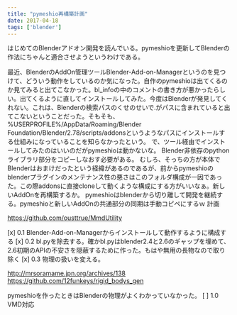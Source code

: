 ```yaml
---
title: "pymeshio再構築計画"
date: 2017-04-18
tags: ['blender']
---
```


はじめてのBlenderアドオン開発を読んでいる。pymeshioを更新してBlenderの作法にちゃんと適合させようというわけである。

最近、BlenderのAddOn管理ツールBlender-Add-on-Managerというのを見つけて、どういう動作をしているのか気になった。自作のpymeshioは出てくるのか見てみると出てこなかった。bl_infoの中のコメントの書き方が悪かったらしい。出てくるように直してインストールしてみた。今度はBlenderが発見してくれない。これは、Blenderの検索パスのくせのせいで.がパスに含まれていると出てこないということだった。そもそも、%USERPROFILE%/AppData/Roaming/Blender Foundation/Blender/2.78/scripts/addonsというようなパスにインストールする仕組みになっていることを知らなかったという。
で、ツール経由でインストールしてみたのはいいのだがpymeshioは動かないな。
Blender非依存のpythonライブラリ部分をコピーしなおす必要がある。
むしろ、そっちの方が本体でBlenderはおまけだったという経緯があるのであるが、前からpymeshioのblenderプラグインのメンテナンス性の悪さはこのフォルダ構成が一因であった。この際addonsに直接cloneして動くような構成にする方がいいなぁ。新しいAddOnを再構築するか。
pymeshioはblenderから切り離して開発を継続する。pymeshioと新しいAddOnの共通部分の同期は手動コピペにするｗ
計画

https://github.com/ousttrue/MmdUtility

[x] 0.1
Blender-Add-on-Managerからインストールして動作するように構成する
[x] 0.2
bl.pyを除去する。確かbl.pyはblender2.4と2.6のギャップを埋めて、2.6初期のAPIの不安さを隠蔽するために作った。もはや無用の長物なので取り除く
[x] 0.3
物理の扱いを変える。

http://mrsoramame.jpn.org/archives/138
https://github.com/12funkeys/rigid_bodys_gen

pymeshioを作ったときはBlenderの物理がよくわかっていなかった。
[ ] 1.0
VMD対応

